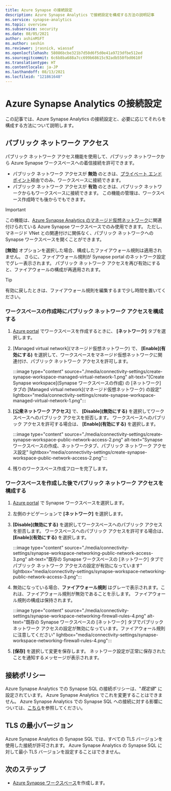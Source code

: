 ```yaml
---
title: Azure Synapse の接続設定
description: Azure Synapse Analytics で接続設定を構成する方法の説明記事
ms.service: synapse-analytics
ms.topic: overview
ms.subservice: security
ms.date: 08/05/2021
author: ashinMSFT
ms.author: seshin
ms.reviewer: jrasnick, wiassaf
ms.openlocfilehash: 58086bcbe321b7d50d6f5d0e41a9723dfbe512ed
ms.sourcegitcommit: 6c6b8ba688a7cc699b68615c92adb550fbd0610f
ms.translationtype: HT
ms.contentlocale: ja-JP
ms.lasthandoff: 08/13/2021
ms.locfileid: "121861648"
---
```

# <a name="azure-synapse-analytics-connectivity-settings"></a>Azure Synapse Analytics の接続設定

この記事では、Azure Synapse Analytics の接続設定と、必要に応じてそれらを構成する方法について説明します。

## <a name="public-network-access"></a>パブリック ネットワーク アクセス 

パブリック ネットワーク アクセス機能を使用して、パブリック ネットワークから Azure Synapse ワークスペースへの着信接続を許可できます。 

- パブリック ネットワーク アクセスが **無効** のときは、[プライベート エンドポイント](synapse-workspace-managed-private-endpoints.md)経由でのみ、ワークスペースに接続できます。 
- パブリック ネットワーク アクセスが **有効** のときは、パブリック ネットワークからもワークスペースに接続できます。 この機能の管理は、ワークスペース作成時でも後からでもできます。 

> [!IMPORTANT]
> この機能は、[Azure Synapse Analytics のマネージド仮想ネットワーク](synapse-workspace-managed-vnet.md)に関連付けられている Azure Synapse ワークスペースでのみ使用できます。 ただし、マネージド VNet との関連付けに関係なく、パブリック ネットワークへの Synapse ワークスペースを開くことができます。 

**[無効]** オプションを選択した場合、構成したファイアウォール規則は適用されません。 さらに、ファイアウォール規則が Synapse portal のネットワーク設定でグレー表示されます。 パブリック ネットワーク アクセスを再び有効にすると、ファイアウォールの構成が再適用されます。 

> [!TIP]
> 有効に戻したときは、ファイアウォール規則を編集するまで少し時間を置いてください。

### <a name="configure-public-network-access-when-you-create-your-workspace"></a>ワークスペースの作成時にパブリック ネットワーク アクセスを構成する

1.    [Azure portal](https://aka.ms/azureportal) でワークスペースを作成するときに、 **[ネットワーク]** タブを選択します。
2.    [Managed virtual network]\(マネージド仮想ネットワーク\) で、 **[Enable]\(有効にする\)** を選択して、ワークスペースをマネージド仮想ネットワークに関連付け、パブリック ネットワーク アクセスを許可します。 

       :::image type="content" source="./media/connectivity-settings/create-synapse-workspace-managed-virtual-network-1.png" alt-text="[Create Synapse workspace]\(Synapse ワークスペースの作成\) の [ネットワーク] タブの [Managed virtual network]\(マネージド仮想ネットワーク\) の設定" lightbox="media/connectivity-settings/create-synapse-workspace-managed-virtual-network-1.png":::

3. **[公衆ネットワーク アクセス]** で、 **[Disable]\(無効にする\)** を選択してワークスペースへのパブリック アクセスを拒否します。 ワークスペースへのパブリック アクセスを許可する場合は、 **[Enable]\(有効にする\)** を選択します。

   :::image type="content" source="./media/connectivity-settings/create-synapse-workspace-public-network-access-2.png" alt-text="Synapse ワークスペースの作成、ネットワークタブ、パブリック ネットワーク アクセス設定" lightbox="media/connectivity-settings/create-synapse-workspace-public-network-access-2.png"::: 

4.    残りのワークスペース作成フローを完了します。

### <a name="configure-public-network-access-after-you-create-your-workspace"></a>ワークスペースを作成した後でパブリック ネットワーク アクセスを構成する

1.    [Azure portal](https://aka.ms/azureportal) で Synapse ワークスペースを選択します。
2.    左側のナビゲーションで **[ネットワーク]** を選択します。
3.    **[Disable]\(無効にする\)** を選択してワークスペースへのパブリック アクセスを拒否します。 ワークスペースへのパブリック アクセスを許可する場合は、 **[Enable]\(有効にする\)** を選択します。

       :::image type="content" source="./media/connectivity-settings/synapse-workspace-networking-public-network-access-3.png" alt-text="既存の Synapse ワークスペースの [ネットワーク] タブでパブリック ネットワーク アクセスの設定が有効になっています" lightbox="media/connectivity-settings/synapse-workspace-networking-public-network-access-3.png"::: 

4.    無効になっている場合、**ファイアウォール規則** はグレーで表示されます。これは、ファイアウォール規則が無効であることを示します。 ファイアウォール規則の構成は保持されます。 

       :::image type="content" source="./media/connectivity-settings/synapse-workspace-networking-firewall-rules-4.png" alt-text="既存の Synapse ワークスペースの [ネットワーク] タブでパブリック ネットワーク アクセスの設定が無効になっています。ファイアウォール規則に注意してください" lightbox="media/connectivity-settings/synapse-workspace-networking-firewall-rules-4.png"::: 
 
5.    **[保存]** を選択して変更を保存します。 ネットワーク設定が正常に保存されたことを通知するメッセージが表示されます。

## <a name="connection-policy"></a>接続ポリシー
Azure Synapse Analytics での Synapse SQL の接続ポリシーは、"*既定値*" に設定されています。 Azure Synapse Analytics でこれを変更することはできません。 Azure Synapse Analytics での Synapse SQL への接続に対する影響については、[こちら](../../azure-sql/database/connectivity-architecture.md#connection-policy)を参照してください。 

## <a name="minimal-tls-version"></a>TLS の最小バージョン
Azure Synapse Analytics の Synapse SQL では、すべての TLS バージョンを使用した接続が許可されます。 Azure Synapse Analytics の Synapse SQL に対して最小 TLS バージョンを設定することはできません。

## <a name="next-steps"></a>次のステップ

 - [Azure Synapse ワークスペース](./synapse-workspace-ip-firewall.md)を作成します。